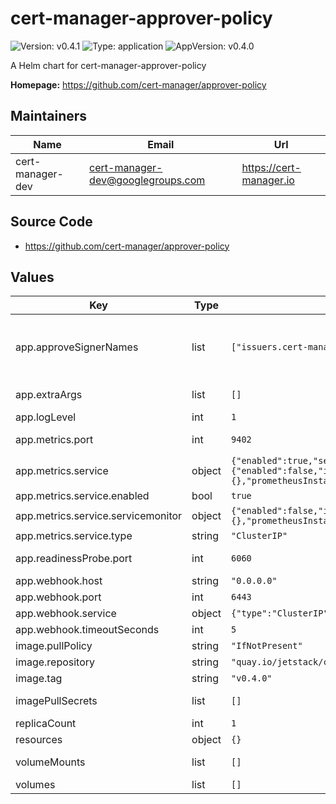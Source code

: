 # cert-manager-approver-policy

![Version: v0.4.1](https://img.shields.io/badge/Version-v0.4.1-informational?style=flat-square) ![Type: application](https://img.shields.io/badge/Type-application-informational?style=flat-square) ![AppVersion: v0.4.0](https://img.shields.io/badge/AppVersion-v0.4.0-informational?style=flat-square)

A Helm chart for cert-manager-approver-policy

**Homepage:** <https://github.com/cert-manager/approver-policy>

## Maintainers

| Name | Email | Url |
| ---- | ------ | --- |
| cert-manager-dev | <cert-manager-dev@googlegroups.com> | <https://cert-manager.io> |

## Source Code

* <https://github.com/cert-manager/approver-policy>

## Values

| Key | Type | Default | Description |
|-----|------|---------|-------------|
| app.approveSignerNames | list | `["issuers.cert-manager.io/*","clusterissuers.cert-manager.io/*"]` | List if signer names that approver-policy will be given permission to approve and deny. CertificateRequests referencing these signer names can be processed by approver-policy. See: https://cert-manager.io/docs/concepts/certificaterequest/#approval |
| app.extraArgs | list | `[]` | Extra CLI arguments that will be passed to the approver-policy process. |
| app.logLevel | int | `1` | Verbosity of approver-policy logging. |
| app.metrics.port | int | `9402` | Port for exposing Prometheus metrics on 0.0.0.0 on path '/metrics'. |
| app.metrics.service | object | `{"enabled":true,"servicemonitor":{"enabled":false,"interval":"10s","labels":{},"prometheusInstance":"default","scrapeTimeout":"5s"},"type":"ClusterIP"}` | Service to expose metrics endpoint. |
| app.metrics.service.enabled | bool | `true` | Create a Service resource to expose metrics endpoint. |
| app.metrics.service.servicemonitor | object | `{"enabled":false,"interval":"10s","labels":{},"prometheusInstance":"default","scrapeTimeout":"5s"}` | ServiceMonitor resource for this Service. |
| app.metrics.service.type | string | `"ClusterIP"` | Service type to expose metrics. |
| app.readinessProbe.port | int | `6060` | Container port to expose approver-policy HTTP readiness probe on default network interface. |
| app.webhook.host | string | `"0.0.0.0"` | Host that the webhook listens on. |
| app.webhook.port | int | `6443` | Port that the webhook listens on. |
| app.webhook.service | object | `{"type":"ClusterIP"}` | Type of Kubernetes Service used by the Webhook |
| app.webhook.timeoutSeconds | int | `5` | Timeout of webhook HTTP request. |
| image.pullPolicy | string | `"IfNotPresent"` | Kubernetes imagePullPolicy on Deployment. |
| image.repository | string | `"quay.io/jetstack/cert-manager-approver-policy"` | Target image repository. |
| image.tag | string | `"v0.4.0"` | Target image version tag. |
| imagePullSecrets | list | `[]` | Optional secrets used for pulling the approver-policy container image. |
| replicaCount | int | `1` | Number of replicas of approver-policy to run. |
| resources | object | `{}` |  |
| volumeMounts | list | `[]` | Optional extra volume mounts. Useful for mounting custom root CAs |
| volumes | list | `[]` | Optional extra volumes. |


